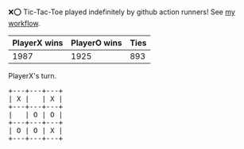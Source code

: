 :x::o: Tic-Tac-Toe played indefinitely by github action runners! See [my workflow](.github/workflows/play.yaml).

|PlayerX wins|PlayerO wins|Ties|
|-|-|-|
|1987|1925|893|

PlayerX's turn.

<pre>
+---+---+---+
| X |   | X |
+---+---+---+
|   | O | O |
+---+---+---+
| O | O | X |
+---+---+---+
</pre>